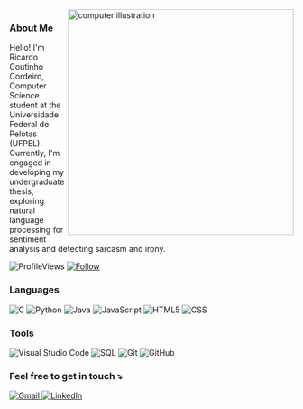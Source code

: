 <img src="https://user-images.githubusercontent.com/74038190/242390692-0b335028-1d3d-4ee5-b5b3-a373d499be7e.gif" alt="computer illustration" min-width="400px" max-width="400px" width="400px" align="right">

<p align="left"> 
  <h3>About Me</h3>
  Hello! I'm Ricardo Coutinho Cordeiro, Computer Science student at the Universidade Federal de Pelotas (UFPEL). Currently, I'm engaged in developing my undergraduate thesis, exploring natural language processing for sentiment analysis and detecting sarcasm and irony.
</p>
 
  ![ProfileViews](https://komarev.com/ghpvc/?username=RegretCode)
  [![Follow](https://img.shields.io/github/followers/RegretCode?label=Follow&style=social&color=black&logo=github)](https://github.com/RegretCode)

<p align="left">
  <h3>Languages</h3>
  
  ![C](https://img.shields.io/badge/-C-333333?style=flat&logo=C&logoColor=00599C)
  ![Python](https://img.shields.io/badge/-Python-333333?style=flat&logo=python&logoColor=3776AB)
  ![Java](https://img.shields.io/badge/-Java-333333?style=flat&logo=Java&logoColor=007396)
  ![JavaScript](https://img.shields.io/badge/-JavaScript-333333?style=flat&logo=javascript)
  ![HTML5](https://img.shields.io/badge/-HTML5-333333?style=flat&logo=HTML5)
  ![CSS](https://img.shields.io/badge/-CSS-333333?style=flat&logo=CSS3&logoColor=1572B6)
</p>

<p align="left">
  <h3>Tools</h3>
  
  ![Visual Studio Code](https://img.shields.io/badge/-Visual%20Studio%20Code-333333?style=flat&logo=visual-studio-code&logoColor=007ACC)
  ![SQL](https://img.shields.io/badge/-SQL-333333?style=flat&logo=sql&logoColor=4479A1)
  ![Git](https://img.shields.io/badge/-Git-333333?style=flat&logo=git&logoColor=F05032)
  ![GitHub](https://img.shields.io/badge/-GitHub-333333?style=flat&logo=github&logoColor=181717)
</p>

<p align="left">
  <h3>Feel free to get in touch ⤵️</h3> 
</p>

<a href="mailto:codeiro.ricardocoutinho@gmail.com" title="Gmail">
  <img src="https://img.shields.io/badge/-Gmail-FF0000?style=flat-square&labelColor=FF0000&logo=gmail&logoColor=white&link=mailto:codeiro.ricardocoutinho@gmail.com" alt="Gmail"/>
</a>

<a href="https://www.linkedin.com/in/ricardocoutinhocordeiro/" title="LinkedIn">
  <img src="https://img.shields.io/badge/-Linkedin-0e76a8?style=flat-square&logo=Linkedin&logoColor=white&link=https://www.linkedin.com/in/ricardocoutinhocordeiro/" alt="LinkedIn"/>
</a>
</p>

